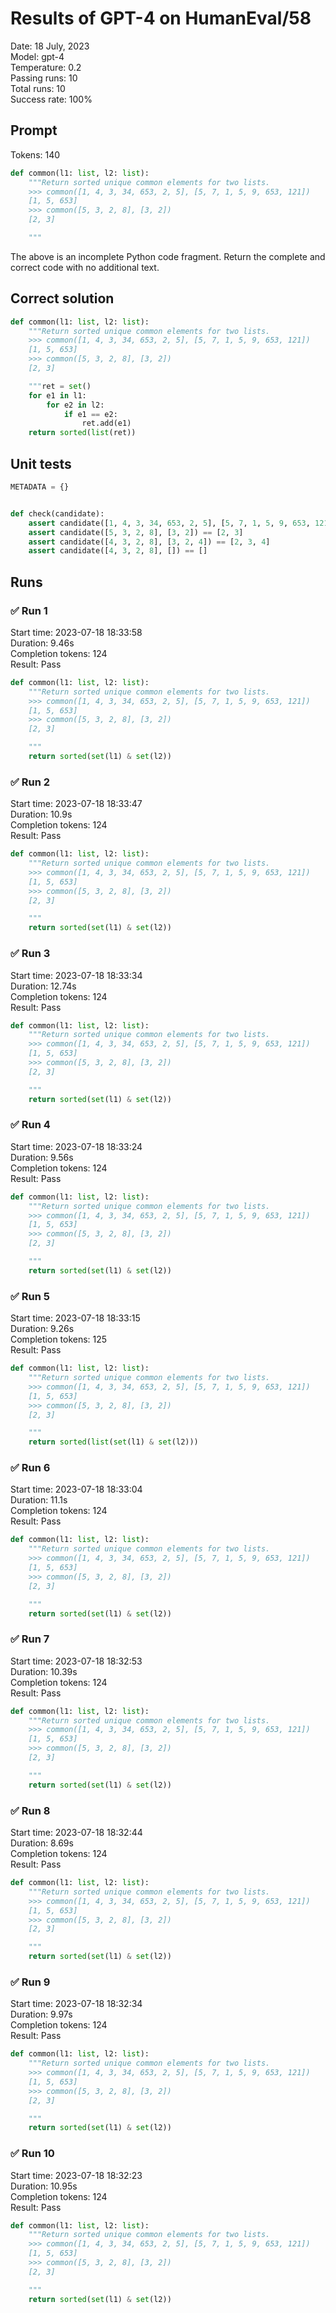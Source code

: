# Results of GPT-4 on HumanEval/58
Date: 18 July, 2023<br />
Model: gpt-4<br />
Temperature: 0.2<br />
Passing runs: 10<br />
Total runs: 10<br />
Success rate: 100%
## Prompt
Tokens: 140
```python
def common(l1: list, l2: list):
    """Return sorted unique common elements for two lists.
    >>> common([1, 4, 3, 34, 653, 2, 5], [5, 7, 1, 5, 9, 653, 121])
    [1, 5, 653]
    >>> common([5, 3, 2, 8], [3, 2])
    [2, 3]

    """
```
The above is an incomplete Python code fragment. Return the complete and correct code with no additional text.
## Correct solution
```python
def common(l1: list, l2: list):
    """Return sorted unique common elements for two lists.
    >>> common([1, 4, 3, 34, 653, 2, 5], [5, 7, 1, 5, 9, 653, 121])
    [1, 5, 653]
    >>> common([5, 3, 2, 8], [3, 2])
    [2, 3]

    """ret = set()
    for e1 in l1:
        for e2 in l2:
            if e1 == e2:
                ret.add(e1)
    return sorted(list(ret))
```
## Unit tests
```python
METADATA = {}


def check(candidate):
    assert candidate([1, 4, 3, 34, 653, 2, 5], [5, 7, 1, 5, 9, 653, 121]) == [1, 5, 653]
    assert candidate([5, 3, 2, 8], [3, 2]) == [2, 3]
    assert candidate([4, 3, 2, 8], [3, 2, 4]) == [2, 3, 4]
    assert candidate([4, 3, 2, 8], []) == []
```
## Runs
### ✅ Run 1
Start time: 2023-07-18 18:33:58<br />
Duration: 9.46s<br />
Completion tokens: 124<br />
Result: Pass
```python
def common(l1: list, l2: list):
    """Return sorted unique common elements for two lists.
    >>> common([1, 4, 3, 34, 653, 2, 5], [5, 7, 1, 5, 9, 653, 121])
    [1, 5, 653]
    >>> common([5, 3, 2, 8], [3, 2])
    [2, 3]

    """
    return sorted(set(l1) & set(l2))
```
### ✅ Run 2
Start time: 2023-07-18 18:33:47<br />
Duration: 10.9s<br />
Completion tokens: 124<br />
Result: Pass
```python
def common(l1: list, l2: list):
    """Return sorted unique common elements for two lists.
    >>> common([1, 4, 3, 34, 653, 2, 5], [5, 7, 1, 5, 9, 653, 121])
    [1, 5, 653]
    >>> common([5, 3, 2, 8], [3, 2])
    [2, 3]

    """
    return sorted(set(l1) & set(l2))
```
### ✅ Run 3
Start time: 2023-07-18 18:33:34<br />
Duration: 12.74s<br />
Completion tokens: 124<br />
Result: Pass
```python
def common(l1: list, l2: list):
    """Return sorted unique common elements for two lists.
    >>> common([1, 4, 3, 34, 653, 2, 5], [5, 7, 1, 5, 9, 653, 121])
    [1, 5, 653]
    >>> common([5, 3, 2, 8], [3, 2])
    [2, 3]

    """
    return sorted(set(l1) & set(l2))
```
### ✅ Run 4
Start time: 2023-07-18 18:33:24<br />
Duration: 9.56s<br />
Completion tokens: 124<br />
Result: Pass
```python
def common(l1: list, l2: list):
    """Return sorted unique common elements for two lists.
    >>> common([1, 4, 3, 34, 653, 2, 5], [5, 7, 1, 5, 9, 653, 121])
    [1, 5, 653]
    >>> common([5, 3, 2, 8], [3, 2])
    [2, 3]

    """
    return sorted(set(l1) & set(l2))
```
### ✅ Run 5
Start time: 2023-07-18 18:33:15<br />
Duration: 9.26s<br />
Completion tokens: 125<br />
Result: Pass
```python
def common(l1: list, l2: list):
    """Return sorted unique common elements for two lists.
    >>> common([1, 4, 3, 34, 653, 2, 5], [5, 7, 1, 5, 9, 653, 121])
    [1, 5, 653]
    >>> common([5, 3, 2, 8], [3, 2])
    [2, 3]

    """
    return sorted(list(set(l1) & set(l2)))
```
### ✅ Run 6
Start time: 2023-07-18 18:33:04<br />
Duration: 11.1s<br />
Completion tokens: 124<br />
Result: Pass
```python
def common(l1: list, l2: list):
    """Return sorted unique common elements for two lists.
    >>> common([1, 4, 3, 34, 653, 2, 5], [5, 7, 1, 5, 9, 653, 121])
    [1, 5, 653]
    >>> common([5, 3, 2, 8], [3, 2])
    [2, 3]

    """
    return sorted(set(l1) & set(l2))
```
### ✅ Run 7
Start time: 2023-07-18 18:32:53<br />
Duration: 10.39s<br />
Completion tokens: 124<br />
Result: Pass
```python
def common(l1: list, l2: list):
    """Return sorted unique common elements for two lists.
    >>> common([1, 4, 3, 34, 653, 2, 5], [5, 7, 1, 5, 9, 653, 121])
    [1, 5, 653]
    >>> common([5, 3, 2, 8], [3, 2])
    [2, 3]

    """
    return sorted(set(l1) & set(l2))
```
### ✅ Run 8
Start time: 2023-07-18 18:32:44<br />
Duration: 8.69s<br />
Completion tokens: 124<br />
Result: Pass
```python
def common(l1: list, l2: list):
    """Return sorted unique common elements for two lists.
    >>> common([1, 4, 3, 34, 653, 2, 5], [5, 7, 1, 5, 9, 653, 121])
    [1, 5, 653]
    >>> common([5, 3, 2, 8], [3, 2])
    [2, 3]

    """
    return sorted(set(l1) & set(l2))
```
### ✅ Run 9
Start time: 2023-07-18 18:32:34<br />
Duration: 9.97s<br />
Completion tokens: 124<br />
Result: Pass
```python
def common(l1: list, l2: list):
    """Return sorted unique common elements for two lists.
    >>> common([1, 4, 3, 34, 653, 2, 5], [5, 7, 1, 5, 9, 653, 121])
    [1, 5, 653]
    >>> common([5, 3, 2, 8], [3, 2])
    [2, 3]

    """
    return sorted(set(l1) & set(l2))
```
### ✅ Run 10
Start time: 2023-07-18 18:32:23<br />
Duration: 10.95s<br />
Completion tokens: 124<br />
Result: Pass
```python
def common(l1: list, l2: list):
    """Return sorted unique common elements for two lists.
    >>> common([1, 4, 3, 34, 653, 2, 5], [5, 7, 1, 5, 9, 653, 121])
    [1, 5, 653]
    >>> common([5, 3, 2, 8], [3, 2])
    [2, 3]

    """
    return sorted(set(l1) & set(l2))
```
